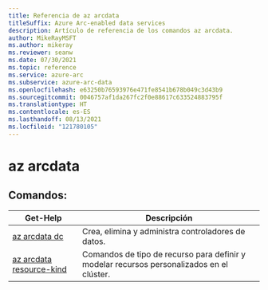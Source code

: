 ```yaml
---
title: Referencia de az arcdata
titleSuffix: Azure Arc-enabled data services
description: Artículo de referencia de los comandos az arcdata.
author: MikeRayMSFT
ms.author: mikeray
ms.reviewer: seanw
ms.date: 07/30/2021
ms.topic: reference
ms.service: azure-arc
ms.subservice: azure-arc-data
ms.openlocfilehash: e63250b76593976e471fe8541b678b049c3d43b9
ms.sourcegitcommit: 0046757af1da267fc2f0e88617c633524883795f
ms.translationtype: HT
ms.contentlocale: es-ES
ms.lasthandoff: 08/13/2021
ms.locfileid: "121780105"
---
```

# <a name="az-arcdata"></a>az arcdata
## <a name="commands"></a>Comandos:
| Get-Help | Descripción|
| --- | --- |
[az arcdata dc](reference-az-arcdata-dc.md) | Crea, elimina y administra controladores de datos.
[az arcdata resource-kind](reference-az-arcdata-resource-kind.md) | Comandos de tipo de recurso para definir y modelar recursos personalizados en el clúster.
